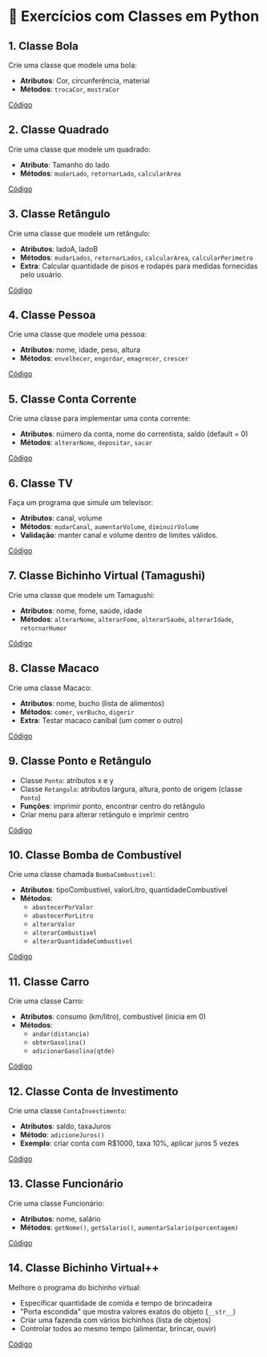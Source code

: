 # 📁 Exercícios com Classes em Python

## 1. **Classe Bola**

Crie uma classe que modele uma bola:
- **Atributos**: Cor, circunferência, material
- **Métodos**: `trocaCor`, `mostraCor`

[Código](./classe_bola.py)



## 2. **Classe Quadrado**

Crie uma classe que modele um quadrado:
- **Atributo**: Tamanho do lado
- **Métodos**: `mudarLado`, `retornarLado`, `calcularArea`

[Código](./classe_quadrado.py)



## 3. **Classe Retângulo**

Crie uma classe que modele um retângulo:
- **Atributos**: ladoA, ladoB
- **Métodos**: `mudarLados`, `retornarLados`, `calcularArea`, `calcularPerimetro`
- **Extra**: Calcular quantidade de pisos e rodapés para medidas fornecidas pelo usuário.

[Código](./classe_retangulo.py)



## 4. **Classe Pessoa**

Crie uma classe que modele uma pessoa:
- **Atributos**: nome, idade, peso, altura
- **Métodos**: `envelhecer`, `engordar`, `emagrecer`, `crescer`

[Código](./classe_pessoa.py)



## 5. **Classe Conta Corrente**

Crie uma classe para implementar uma conta corrente:
- **Atributos**: número da conta, nome do correntista, saldo (default = 0)
- **Métodos**: `alterarNome`, `depositar`, `sacar`

[Código](./classe_conta_corrente.py)



## 6. **Classe TV**

Faça um programa que simule um televisor:
- **Atributos**: canal, volume
- **Métodos**: `mudarCanal`, `aumentarVolume`, `diminuirVolume`
- **Validação**: manter canal e volume dentro de limites válidos.

[Código](./classe_tv.py)



## 7. **Classe Bichinho Virtual (Tamagushi)**

Crie uma classe que modele um Tamagushi:
- **Atributos**: nome, fome, saúde, idade
- **Métodos**: `alterarNome`, `alterarFome`, `alterarSaude`, `alterarIdade`, `retornarHumor`

[Código](./classe_bichinho.py)



## 8. **Classe Macaco**

Crie uma classe Macaco:
- **Atributos**: nome, bucho (lista de alimentos)
- **Métodos**: `comer`, `verBucho`, `digerir`
- **Extra**: Testar macaco canibal (um comer o outro)

[Código](./classe_macaco.py)



## 9. **Classe Ponto e Retângulo**

- Classe `Ponto`: atributos x e y
- Classe `Retangulo`: atributos largura, altura, ponto de origem (classe `Ponto`)
- **Funções**: imprimir ponto, encontrar centro do retângulo
- Criar menu para alterar retângulo e imprimir centro

[Código](./classe_ponto_retangulo.py)



## 10. **Classe Bomba de Combustível**

Crie uma classe chamada `BombaCombustivel`:
- **Atributos**: tipoCombustivel, valorLitro, quantidadeCombustivel
- **Métodos**:
  - `abastecerPorValor`
  - `abastecerPorLitro`
  - `alterarValor`
  - `alterarCombustivel`
  - `alterarQuantidadeCombustivel`

[Código](./classe_bomba.py)



## 11. **Classe Carro**

Crie uma classe Carro:
- **Atributos**: consumo (km/litro), combustível (inicia em 0)
- **Métodos**:
  - `andar(distancia)`
  - `obterGasolina()`
  - `adicionarGasolina(qtde)`

[Código](./classe_carro.py)



## 12. **Classe Conta de Investimento**

Crie uma classe `ContaInvestimento`:
- **Atributos**: saldo, taxaJuros
- **Método**: `adicioneJuros()`
- **Exemplo**: criar conta com R$1000, taxa 10%, aplicar juros 5 vezes

[Código](./classe_investimento.py)



## 13. **Classe Funcionário**

Crie uma classe Funcionário:
- **Atributos**: nome, salário
- **Métodos**: `getNome()`, `getSalario()`, `aumentarSalario(porcentagem)`

[Código](./classe_funcionario.py)



## 14. **Classe Bichinho Virtual++**

Melhore o programa do bichinho virtual:
- Especificar quantidade de comida e tempo de brincadeira
- "Porta escondida" que mostra valores exatos do objeto (`__str__`)
- Criar uma fazenda com vários bichinhos (lista de objetos)
- Controlar todos ao mesmo tempo (alimentar, brincar, ouvir)

[Código](./classe_bichinho_plus.py)

